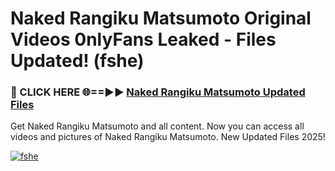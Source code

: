 # Naked Rangiku Matsumoto Original Videos 0nlyFans Leaked - Files Updated! (fshe)

<h3>🔴 CLICK HERE 🌐==►► <a href="https://tinyurl.com/yckcrads" rel="nofollow">Naked Rangiku Matsumoto Updated Files</a></h3>

Get Naked Rangiku Matsumoto and all content. Now you can access all videos and pictures of Naked Rangiku Matsumoto. New Updated Files 2025!

[![fshe](https://i.imgur.com/hpKpOFt.gif)](https://tinyurl.com/yckcrads)
